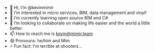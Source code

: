 - 👋 Hi, I’m @kevinmimir
- 👀 I’m interested in micro services, BIM, data management and vinyl!
- 🌱 I’m currently learning open source BIM and C#
- 💞️ I’m looking to collaborate on making life easier and the world a little better.
- 📫 How to reach me is kevin@mimir.team
- 😄 Pronouns: he/him and Mim
- ⚡ Fun fact: I'm terrible at shooters...

<!---
kevinmimir/kevinmimir is a ✨ special ✨ repository because its `README.md` (this file) appears on your GitHub profile.
You can click the Preview link to take a look at your changes.
--->
